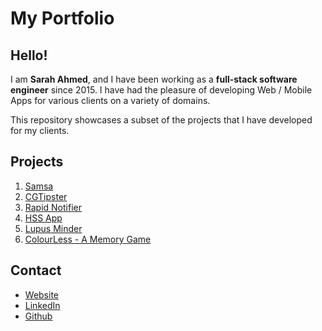 # My Portfolio

## Hello!

I am **Sarah Ahmed**, and I have been working as a **full-stack software engineer** since 2015. I have had the pleasure of developing Web / Mobile Apps for various clients on a variety of domains.

This repository showcases a subset of the projects that I have developed for my clients.

## Projects

1. [Samsa](./samsa/)
2. [CGTipster](./cgtispter/)
3. [Rapid Notifier](./rapid-notifier/)
4. [HSS App](./hss-app/)
5. [Lupus Minder](./lupus-minder/)
6. [ColourLess - A Memory Game](./colourless-game/)

## Contact

- [Website](http://sarahahmed.me/)
- [LinkedIn](https://www.linkedin.com/in/sarahsga/)
- [Github](https://github.com/sarahsga/)
